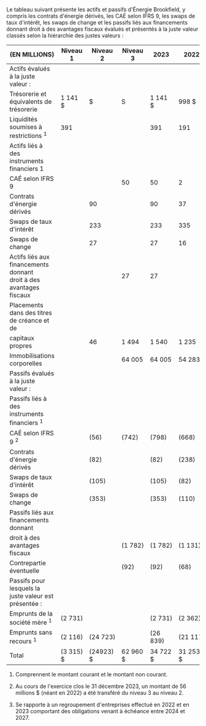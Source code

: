 Le tableau suivant présente les actifs et passifs d'Énergie Brookfield, y compris les contrats d'énergie dérivés, les CAÉ selon IFRS 9, les swaps de taux d'intérêt, les swaps de change et les passifs liés aux financements donnant droit à des avantages fiscaux évalués et présentés à la juste valeur classés selon la hiérarchie des justes valeurs :

| (EN MILLIONS)                                                         | Niveau 1   | Niveau 2     | Niveau 3   | 2023       | 2022        |
|-----------------------------------------------------------------------|------------|--------------|------------|------------|-------------|
| Actifs évalués à la juste valeur :                                    |            |              |            |            |             |
| Trésorerie et équivalents de trésorerie                               | 1 141 \$   | \$           | S          | 1 141 \$   | 998 \$      |
| Liquidités soumises à restrictions <sup>1</sup>                       | 391        |              |            | 391        | 191         |
| Actifs liés à des instruments financiers $1$                          |            |              |            |            |             |
| CAÉ selon IFRS 9                                                      |            |              | 50         | 50         | 2           |
| Contrats d'énergie dérivés                                            |            | 90           |            | 90         | 37          |
| Swaps de taux d'intérêt                                               |            | 233          |            | 233        | 335         |
| Swaps de change                                                       |            | 27           |            | 27         | 16          |
| Actifs liés aux financements donnant<br>droit à des avantages fiscaux |            |              | 27         | 27         |             |
| Placements dans des titres de créance et de                           |            |              |            |            |             |
| capitaux propres                                                      |            | 46           | 1 494      | 1 540      | 1 235       |
| Immobilisations corporelles                                           |            |              | 64 005     | 64 005     | 54 283      |
| Passifs évalués à la juste valeur :                                   |            |              |            |            |             |
| Passifs liés à des instruments financiers $^1$                        |            |              |            |            |             |
| CAÉ selon IFRS 9 <sup>2</sup>                                         |            | (56)         | (742)      | (798)      | (668)       |
| Contrats d'énergie dérivés                                            |            | (82)         |            | (82)       | (238)       |
| Swaps de taux d'intérêt                                               |            | (105)        |            | (105)      | (82)        |
| Swaps de change                                                       |            | (353)        |            | (353)      | (110)       |
| Passifs liés aux financements donnant                                 |            |              |            |            |             |
| droit à des avantages fiscaux                                         |            |              | $(1\ 782)$ | $(1\ 782)$ | $(1\ 131)$  |
| Contrepartie éventuelle <sup><math>3</math></sup>                     |            |              | (92)       | (92)       | (68)        |
| Passifs pour lesquels la juste valeur est<br>présentée :              |            |              |            |            |             |
| Emprunts de la société mère <sup>1</sup>                              | $(2\ 731)$ |              |            | $(2\ 731)$ | $(2\ 362)$  |
| Emprunts sans recours $^1$                                            | (2 116)    | $(24\ 723)$  |            | (26 839)   | $(21\ 117)$ |
| Total                                                                 | (3 315) \$ | $(24923)$ \$ | 62 960 \$  | 34 722 \$  | 31 253 \$   |

1) Comprennent le montant courant et le montant non courant.

2) Au cours de l'exercice clos le 31 décembre 2023, un montant de 56 millions \$ (néant en 2022) a été transféré du niveau 3 au niveau 2.

3) Se rapporte à un regroupement d'entreprises effectué en 2022 et en 2023 comportant des obligations venant à échéance entre 2024 et 2027.